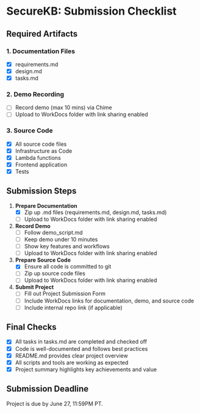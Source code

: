 # SecureKB: Submission Checklist

## Required Artifacts

### 1. Documentation Files
- [x] requirements.md
- [x] design.md
- [x] tasks.md

### 2. Demo Recording
- [ ] Record demo (max 10 mins) via Chime
- [ ] Upload to WorkDocs folder with link sharing enabled

### 3. Source Code
- [x] All source code files
- [x] Infrastructure as Code
- [x] Lambda functions
- [x] Frontend application
- [x] Tests

## Submission Steps

1. **Prepare Documentation**
   - [x] Zip up .md files (requirements.md, design.md, tasks.md)
   - [ ] Upload to WorkDocs folder with link sharing enabled

2. **Record Demo**
   - [ ] Follow demo_script.md
   - [ ] Keep demo under 10 minutes
   - [ ] Show key features and workflows
   - [ ] Upload to WorkDocs folder with link sharing enabled

3. **Prepare Source Code**
   - [x] Ensure all code is committed to git
   - [ ] Zip up source code files
   - [ ] Upload to WorkDocs folder with link sharing enabled

4. **Submit Project**
   - [ ] Fill out Project Submission Form
   - [ ] Include WorkDocs links for documentation, demo, and source code
   - [ ] Include internal repo link (if applicable)

## Final Checks

- [x] All tasks in tasks.md are completed and checked off
- [x] Code is well-documented and follows best practices
- [x] README.md provides clear project overview
- [x] All scripts and tools are working as expected
- [x] Project summary highlights key achievements and value

## Submission Deadline

Project is due by June 27, 11:59PM PT.
